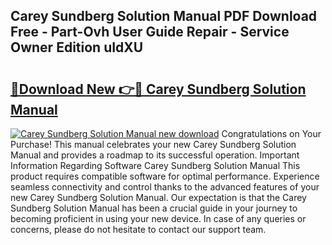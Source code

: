 ## Carey Sundberg Solution Manual PDF Download Free - Part-Ovh User Guide Repair - Service Owner Edition uIdXU

# <h2><a href="http://bc58931.oget.top/?id=Carey+Sundberg+Solution+Manual">🔗Download New 👉🔴 Carey Sundberg Solution Manual</a></h2>

[![Carey Sundberg Solution Manual new download](https://i.imgur.com/5g1atiW.png)](http://bc58931.oget.top/?id=Carey+Sundberg+Solution+Manual)
Congratulations on Your Purchase! This manual celebrates your new Carey Sundberg Solution Manual and provides a roadmap to its successful operation. Important Information Regarding Software Carey Sundberg Solution Manual This product requires compatible software for optimal performance. Experience seamless connectivity and control thanks to the advanced features of your new Carey Sundberg Solution Manual. Our expectation is that the Carey Sundberg Solution Manual has been a crucial guide in your journey to becoming proficient in using your new device. In case of any queries or concerns, please do not hesitate to contact our support team.
